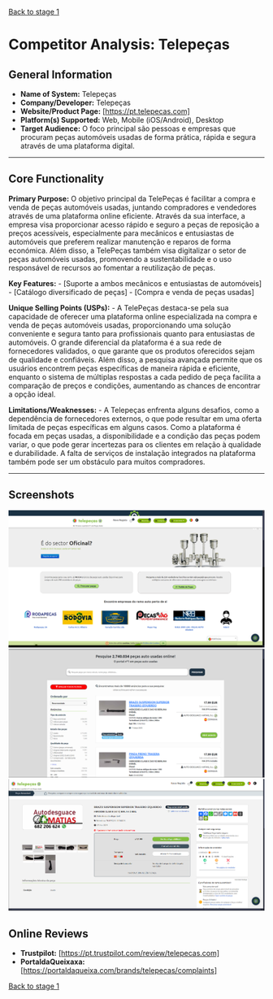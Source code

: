 [Back to stage 1](../b_stage_1_context_definition)


# Competitor Analysis: Telepeças 
## General Information 
- **Name of System:** Telepeças 
- **Company/Developer:** Telepeças 
- **Website/Product Page:** [https://pt.telepecas.com] 
- **Platform(s) Supported:** Web, Mobile (iOS/Android), Desktop 
- **Target Audience:** O foco principal são pessoas e empresas que procuram peças automóveis usadas de forma prática, rápida e segura através de uma plataforma digital.

--- 
## Core Functionality 

**Primary Purpose:** O objetivo principal da TelePeças é facilitar a compra e venda de peças automóveis usadas, juntando compradores e vendedores através de uma plataforma online eficiente. Através da sua interface, a empresa visa proporcionar acesso rápido e seguro a peças de reposição a preços acessíveis, especialmente para mecânicos e entusiastas de automóveis que preferem realizar manutenção e reparos de forma económica. Além disso, a TelePeças também visa digitalizar o setor de peças automóveis usadas, promovendo a sustentabilidade e o uso responsável de recursos ao fomentar a reutilização de peças.

**Key Features:** - [Suporte a ambos mecânicos e entusiastas de automóveis] - [Catálogo diversificado de peças] - [Compra e venda de peças usadas] 

**Unique Selling Points (USPs):** - A TelePeças destaca-se pela sua capacidade de oferecer uma plataforma online especializada na compra e venda de peças automóveis usadas, proporcionando uma solução conveniente e segura tanto para profissionais quanto para entusiastas de automóveis. O grande diferencial da plataforma é a sua rede de fornecedores validados, o que garante que os produtos oferecidos sejam de qualidade e confiáveis. Além disso, a pesquisa avançada permite que os usuários encontrem peças específicas de maneira rápida e eficiente, enquanto o sistema de múltiplas respostas a cada pedido de peça facilita a comparação de preços e condições, aumentando as chances de encontrar a opção ideal.

**Limitations/Weaknesses:** - A Telepeças enfrenta alguns desafios, como a dependência de fornecedores externos, o que pode resultar em uma oferta limitada de peças específicas em alguns casos. Como a plataforma é focada em peças usadas, a disponibilidade e a condição das peças podem variar, o que pode gerar incertezas para os clientes em relação à qualidade e durabilidade. A falta de serviços de instalação integrados na plataforma também pode ser um obstáculo para muitos compradores.

---

## Screenshots
![eBay1](Telepecas1.png "AnImage or PDF file")
![eBay2](Telepecas2.png "AnImage or PDF file")
![eBay3](Telepecas3.png "AnImage or PDF file")


## Online Reviews
- **Trustpilot:** [https://pt.trustpilot.com/review/telepecas.com]
- **PortaldaQueixaxa:** [https://portaldaqueixa.com/brands/telepecas/complaints]


[Back to stage 1](../b_stage_1_context_definition)
